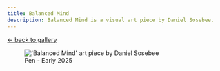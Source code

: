 ```yaml
---
title: Balanced Mind
description: Balanced Mind is a visual art piece by Daniel Sosebee.
---
```


<a class="card" href="/art#balanced-mind">← back to gallery</a>

<figure>
<img src="/assets/art/balanced-mind.jpg" alt="'Balanced Mind' art piece by Daniel Sosebee"/>
<figcaption>Pen - Early 2025</figcaption>
</figure>
